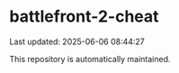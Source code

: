 # battlefront-2-cheat

Last updated: 2025-06-06 08:44:27

This repository is automatically maintained.
